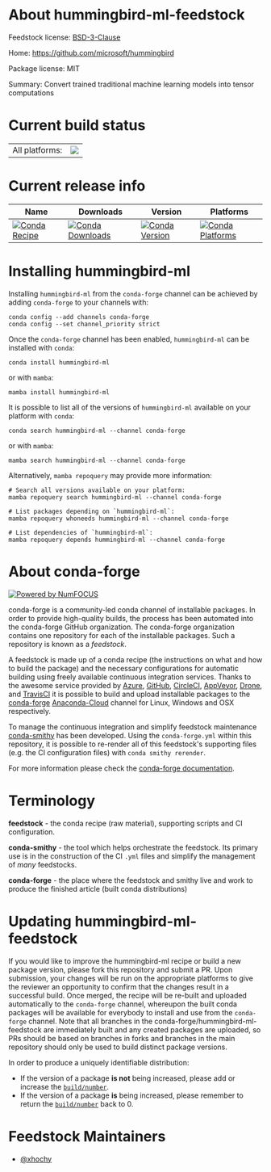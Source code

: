 About hummingbird-ml-feedstock
==============================

Feedstock license: [BSD-3-Clause](https://github.com/conda-forge/hummingbird-ml-feedstock/blob/main/LICENSE.txt)

Home: https://github.com/microsoft/hummingbird

Package license: MIT

Summary: Convert trained traditional machine learning models into tensor computations

Current build status
====================


<table><tr><td>All platforms:</td>
    <td>
      <a href="https://dev.azure.com/conda-forge/feedstock-builds/_build/latest?definitionId=12204&branchName=main">
        <img src="https://dev.azure.com/conda-forge/feedstock-builds/_apis/build/status/hummingbird-ml-feedstock?branchName=main">
      </a>
    </td>
  </tr>
</table>

Current release info
====================

| Name | Downloads | Version | Platforms |
| --- | --- | --- | --- |
| [![Conda Recipe](https://img.shields.io/badge/recipe-hummingbird--ml-green.svg)](https://anaconda.org/conda-forge/hummingbird-ml) | [![Conda Downloads](https://img.shields.io/conda/dn/conda-forge/hummingbird-ml.svg)](https://anaconda.org/conda-forge/hummingbird-ml) | [![Conda Version](https://img.shields.io/conda/vn/conda-forge/hummingbird-ml.svg)](https://anaconda.org/conda-forge/hummingbird-ml) | [![Conda Platforms](https://img.shields.io/conda/pn/conda-forge/hummingbird-ml.svg)](https://anaconda.org/conda-forge/hummingbird-ml) |

Installing hummingbird-ml
=========================

Installing `hummingbird-ml` from the `conda-forge` channel can be achieved by adding `conda-forge` to your channels with:

```
conda config --add channels conda-forge
conda config --set channel_priority strict
```

Once the `conda-forge` channel has been enabled, `hummingbird-ml` can be installed with `conda`:

```
conda install hummingbird-ml
```

or with `mamba`:

```
mamba install hummingbird-ml
```

It is possible to list all of the versions of `hummingbird-ml` available on your platform with `conda`:

```
conda search hummingbird-ml --channel conda-forge
```

or with `mamba`:

```
mamba search hummingbird-ml --channel conda-forge
```

Alternatively, `mamba repoquery` may provide more information:

```
# Search all versions available on your platform:
mamba repoquery search hummingbird-ml --channel conda-forge

# List packages depending on `hummingbird-ml`:
mamba repoquery whoneeds hummingbird-ml --channel conda-forge

# List dependencies of `hummingbird-ml`:
mamba repoquery depends hummingbird-ml --channel conda-forge
```


About conda-forge
=================

[![Powered by
NumFOCUS](https://img.shields.io/badge/powered%20by-NumFOCUS-orange.svg?style=flat&colorA=E1523D&colorB=007D8A)](https://numfocus.org)

conda-forge is a community-led conda channel of installable packages.
In order to provide high-quality builds, the process has been automated into the
conda-forge GitHub organization. The conda-forge organization contains one repository
for each of the installable packages. Such a repository is known as a *feedstock*.

A feedstock is made up of a conda recipe (the instructions on what and how to build
the package) and the necessary configurations for automatic building using freely
available continuous integration services. Thanks to the awesome service provided by
[Azure](https://azure.microsoft.com/en-us/services/devops/), [GitHub](https://github.com/),
[CircleCI](https://circleci.com/), [AppVeyor](https://www.appveyor.com/),
[Drone](https://cloud.drone.io/welcome), and [TravisCI](https://travis-ci.com/)
it is possible to build and upload installable packages to the
[conda-forge](https://anaconda.org/conda-forge) [Anaconda-Cloud](https://anaconda.org/)
channel for Linux, Windows and OSX respectively.

To manage the continuous integration and simplify feedstock maintenance
[conda-smithy](https://github.com/conda-forge/conda-smithy) has been developed.
Using the ``conda-forge.yml`` within this repository, it is possible to re-render all of
this feedstock's supporting files (e.g. the CI configuration files) with ``conda smithy rerender``.

For more information please check the [conda-forge documentation](https://conda-forge.org/docs/).

Terminology
===========

**feedstock** - the conda recipe (raw material), supporting scripts and CI configuration.

**conda-smithy** - the tool which helps orchestrate the feedstock.
                   Its primary use is in the construction of the CI ``.yml`` files
                   and simplify the management of *many* feedstocks.

**conda-forge** - the place where the feedstock and smithy live and work to
                  produce the finished article (built conda distributions)


Updating hummingbird-ml-feedstock
=================================

If you would like to improve the hummingbird-ml recipe or build a new
package version, please fork this repository and submit a PR. Upon submission,
your changes will be run on the appropriate platforms to give the reviewer an
opportunity to confirm that the changes result in a successful build. Once
merged, the recipe will be re-built and uploaded automatically to the
`conda-forge` channel, whereupon the built conda packages will be available for
everybody to install and use from the `conda-forge` channel.
Note that all branches in the conda-forge/hummingbird-ml-feedstock are
immediately built and any created packages are uploaded, so PRs should be based
on branches in forks and branches in the main repository should only be used to
build distinct package versions.

In order to produce a uniquely identifiable distribution:
 * If the version of a package **is not** being increased, please add or increase
   the [``build/number``](https://docs.conda.io/projects/conda-build/en/latest/resources/define-metadata.html#build-number-and-string).
 * If the version of a package **is** being increased, please remember to return
   the [``build/number``](https://docs.conda.io/projects/conda-build/en/latest/resources/define-metadata.html#build-number-and-string)
   back to 0.

Feedstock Maintainers
=====================

* [@xhochy](https://github.com/xhochy/)

